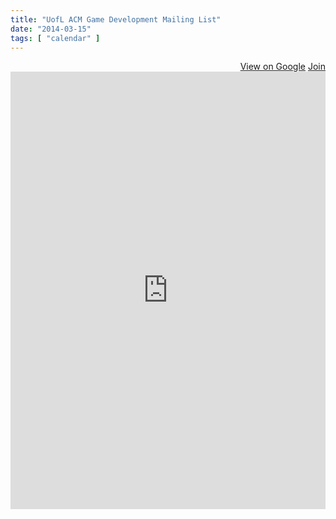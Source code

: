 ```yaml
---
title: "UofL ACM Game Development Mailing List"
date: "2014-03-15"
tags: [ "calendar" ]
---
```


<div align="right">
	<a href="https://groups.google.com/forum/#!forum/uofl-acm-game-development" class="btn btn-primary" target="_blank" title="View group on Google"><i class="icon-white icon-comment"></i> View on Google</a>
	<a href="https://groups.google.com/forum/#!forum/uofl-acm-game-development/join" target="_blank" title="Join the Game Development Mailing List" class="btn btn-success"><i class="icon-white icon-envelope"></i> Join</a>
</div>
<iframe id="forum_embed"
  src="https://groups.google.com/forum/embed/?place=forum/uofl-acm-game-development&showsearch=false&showpopout=false&showtabs=true&hideforumtitle=true&parenturl=http%3A%2F%2Fspeedacm.org%2Fmailinglists%2Fuofl-acm-game-development%2F"
  scrolling="no"
  frameborder="0"
  width="100%"
  height="700">
</iframe>

